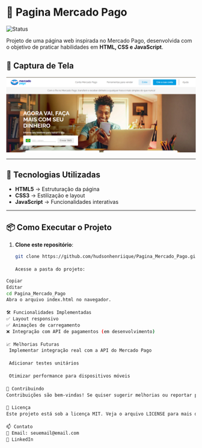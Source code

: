 
# 🏦 Pagina Mercado Pago

![Status](https://img.shields.io/badge/Status-Em%20Desenvolvimento-yellow)

Projeto de uma página web inspirada no Mercado Pago, desenvolvida com o objetivo de praticar habilidades em **HTML, CSS e JavaScript**.

## 📸 Captura de Tela

![Captura de Tela do Projeto](screenshot.PNG)

---

## 🚀 Tecnologias Utilizadas

- **HTML5** → Estruturação da página  
- **CSS3** → Estilização e layout  
- **JavaScript** → Funcionalidades interativas  

---

## 📦 Como Executar o Projeto

1. **Clone este repositório**:
   ```bash
   git clone https://github.com/hudsonhenriique/Pagina_Mercado_Pago.git

   Acesse a pasta do projeto:

```bash
Copiar
Editar
cd Pagina_Mercado_Pago
Abra o arquivo index.html no navegador.

🛠️ Funcionalidades Implementadas
✅ Layout responsivo
✅ Animações de carregamento
❌ Integração com API de pagamentos (em desenvolvimento)

📈 Melhorias Futuras
 Implementar integração real com a API do Mercado Pago

 Adicionar testes unitários

 Otimizar performance para dispositivos móveis

🤝 Contribuindo
Contribuições são bem-vindas! Se quiser sugerir melhorias ou reportar problemas, sinta-se à vontade para abrir uma issue ou enviar um pull request.

📄 Licença
Este projeto está sob a licença MIT. Veja o arquivo LICENSE para mais detalhes.

📫 Contato
📧 Email: seuemail@email.com
💼 LinkedIn

